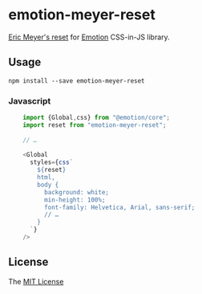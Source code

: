 # emotion-meyer-reset

[Eric Meyer's reset](https://meyerweb.com/eric/tools/css/reset/) for [Emotion](https://emotion.sh/) CSS-in-JS library.

## Usage

	npm install --save emotion-meyer-reset
	
### Javascript

```javascript
	import {Global,css} from "@emotion/core";
	import reset from "emotion-meyer-reset";
	
	// …
	
	<Global
	  styles={css`
	    ${reset}
	    html,
	    body {
	      background: white;
	      min-height: 100%;
	      font-family: Helvetica, Arial, sans-serif;
	      // …
	    }
	  `}
	/>
```

## License

The [MIT License](./LICENSE)